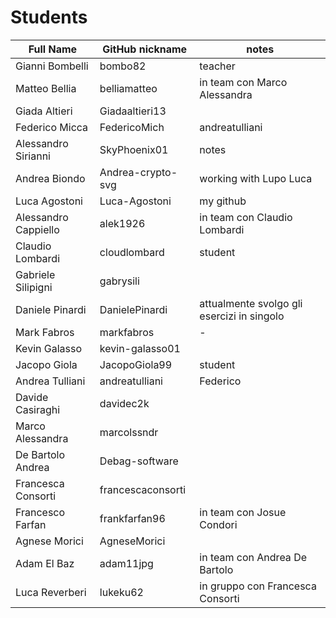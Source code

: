  # Students

| Full Name | GitHub nickname | notes |
| --------- | --------------- | ----- |
| Gianni Bombelli | bombo82 |  teacher |
| Matteo Bellia | belliamatteo | in team con Marco Alessandra |
| Giada Altieri  | Giadaaltieri13 |
| Federico Micca | FedericoMich |  andreatulliani |
| Alessandro Sirianni | SkyPhoenix01 | notes |
| Andrea Biondo | Andrea-crypto-svg | working with Lupo Luca |
| Luca Agostoni | Luca-Agostoni | my github |
| Alessandro Cappiello | alek1926 | in team con Claudio Lombardi |
| Claudio Lombardi | cloudlombard | student |
| Gabriele Silipigni | gabrysili | |
| Daniele Pinardi | DanielePinardi | attualmente svolgo gli esercizi in singolo |
| Mark Fabros| markfabros | - |
| Kevin Galasso | kevin-galasso01 |
| Jacopo Giola | JacopoGiola99 | student |
| Andrea Tulliani | andreatulliani | Federico |
| Davide Casiraghi | davidec2k | |
| Marco Alessandra | marcolssndr |   |
| De Bartolo Andrea | Debag-software |  |
| Francesca Consorti | francescaconsorti |  |
| Francesco Farfan | frankfarfan96 | in team con Josue Condori |
| Agnese Morici | AgneseMorici | |
| Adam El Baz | adam11jpg | in team con Andrea De Bartolo |
| Luca Reverberi | lukeku62 | in gruppo con Francesca Consorti | 
